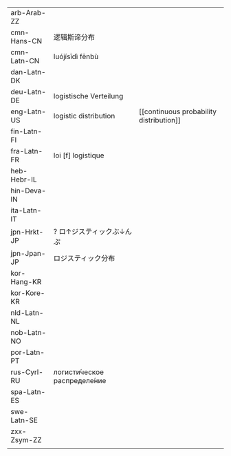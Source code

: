 | | | |
|-|-|-|
| arb-Arab-ZZ |  |  |
| cmn-Hans-CN | 逻辑斯谛分布 |  |
| cmn-Latn-CN | luójísīdì fēnbù |  |
| dan-Latn-DK |  |  |
| deu-Latn-DE | logistische Verteilung |  |
| eng-Latn-US | logistic distribution | [[continuous probability distribution]] |
| fin-Latn-FI |  |  |
| fra-Latn-FR | loi [f] logistique |  |
| heb-Hebr-IL |  |  |
| hin-Deva-IN |  |  |
| ita-Latn-IT |  |  |
| jpn-Hrkt-JP | ? ロ↑ジスティックぶ↓んぷ |  |
| jpn-Jpan-JP | ロジスティック分布 |  |
| kor-Hang-KR |  |  |
| kor-Kore-KR |  |  |
| nld-Latn-NL |  |  |
| nob-Latn-NO |  |  |
| por-Latn-PT |  |  |
| rus-Cyrl-RU | логисти́ческое распределе́ние |  |
| spa-Latn-ES |  |  |
| swe-Latn-SE |  |  |
| zxx-Zsym-ZZ |  |  |
|  |  |  |
